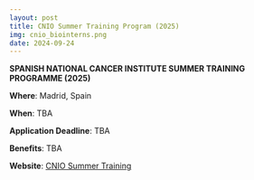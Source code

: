```yaml
---
layout: post
title: CNIO Summer Training Program (2025)
img: cnio_biointerns.png
date: 2024-09-24
---
```


**SPANISH NATIONAL CANCER INSTITUTE SUMMER TRAINING PROGRAMME (2025)**

**Where**: Madrid, Spain

**When**: TBA

**Application Deadline**: TBA

**Benefits**: TBA 

**Website**: [CNIO Summer Training](https://www.cnio.es/en/education-and-career-development/career-development-programmes/undergraduate-students/)

